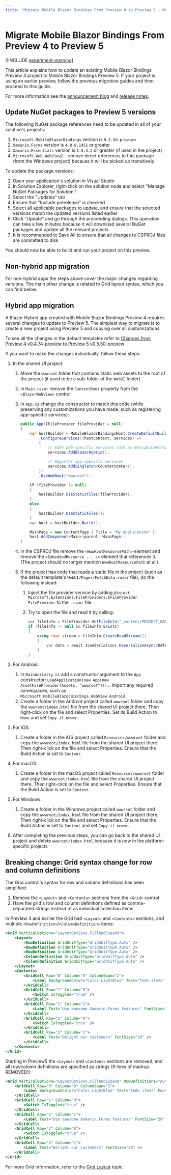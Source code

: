 ```yaml
---
title: 'Migrate Mobile Blazor Bindings From Preview 4 to Preview 5 - Mobile Blazor Bindings'
---
```


# Migrate Mobile Blazor Bindings From Preview 4 to Preview 5

[!INCLUDE [experiment-warning](../includes/experiment-warning.md)]

This article explains how to update an existing Mobile Blazor Bindings Preview 4 project to Mobile Blazor Bindings Preview 5. If your project is using an earlier preview, follow the previous migration guides and then proceed to this guide.

For more information see the [announcement blog](https://aka.ms/mbb-preview5-blog) and [release notes](https://aka.ms/mbb-preview5-rel-notes).

## Update NuGet packages to Preview 5 versions

The following NuGet package references need to be updated in all of your solution's projects:

1. `Microsoft.MobileBlazorBindings` version is `0.5.50-preview`
1. `Xamarin.Forms` version is `4.8.0.1451` or greater
1. `Xamarin.Essentials` version is `1.5.3.2` or greater (if used in the project)
1. `Microsoft.Web.WebView2` - remove direct references to this package (from the Windows project) because it will be picked up transitively

To update the package versions:

1. Open your application's solution in Visual Studio
1. In Solution Explorer, right-click on the solution node and select "Manage NuGet Packages for Solution."
1. Select the "Updates" tab
1. Ensure that "Include prerelease" is checked
1. Select all applicable packages to update, and ensure that the selected versions match the updated versions listed earlier
1. Click "Update" and go through the proceeding dialogs. This operation can take a few minutes because it will download several NuGet packages and update all the relevant projects.
1. It is recommended to Save All to ensure that all changes to CSPROJ files are committed to disk

You should now be able to build and run your project on this preview.

## Non-hybrid app migration

For non-hybrid apps the steps above cover the major changes regarding versions. The main other change is related to Grid layout syntax, which you can find below.

## Hybrid app migration

A Blazor Hybrid app created with Mobile Blazor Bindings Preview 4 requires several changes to update to Preview 5. The simplest way to migrate is to create a new project using Preview 5 and copying over all customizations.

To see all the changes in the default templates refer to [Changes from Preview 4 v0.4.74-preview to Preview 5 v0.5.50-preview](https://github.com/Eilon/MobileBlazorBindingsMigration/compare/v0.4.74-preview...v0.5.50-preview)

If you want to make the changes individually, follow these steps:

1. In the shared UI project:
    1. Move the `wwwroot` folder that contains static web assets to the root of the project (it used to be a sub-folder of the `WebUI` folder)
    1. In `Main.razor` remove the `ContentRoot` property from the `<BlazorWebView>` control
    1. In `App.cs` change the constructor to match this code (while preserving any customizations you have made, such as registering app-specific services):

        ```csharp
        public App(IFileProvider fileProvider = null)
        {
            var hostBuilder = MobileBlazorBindingsHost.CreateDefaultBuilder()
                .ConfigureServices((hostContext, services) =>
                {
                    // Adds web-specific services such as NavigationManager
                    services.AddBlazorHybrid();

                    // Register app-specific services
                    services.AddSingleton<CounterState>();
                })
                .UseWebRoot("wwwroot");

            if (fileProvider != null)
            {
                hostBuilder.UseStaticFiles(fileProvider);
            }
            else
            {
                hostBuilder.UseStaticFiles();
            }
            var host = hostBuilder.Build();

            MainPage = new ContentPage { Title = "My Application" };
            host.AddComponent<Main>(parent: MainPage);
        }
        ```

    1. In the CSPROJ file remove the `<WwwRootResourcePath>` element and remove the `<EmbeddedResource ... />` element that references it. (The project should no longer mention `WwwRootResourcePath` at all).
    1. If the project has code that reads a static file in the project (such as the default template's `WebUI/Pages/FetchData.razor` file), do the following instead:
        1. Inject the file provider service by adding `@inject Microsoft.Extensions.FileProviders.IFileProvider FileProvider` to the `.razor` file
        1. Try to open the file and read it by calling:

            ```csharp
            var fileInfo = FileProvider.GetFileInfo("_content/PROJECT_NAME/filename.json");
            if (fileInfo != null && fileInfo.Exists)
            {
                using (var stream = fileInfo.CreateReadStream())
                {
                    var data = await JsonSerializer.DeserializeAsync<DATA_TYPE>(stream, ...);
                }
            }
            ```

1. For Android:
    1. In `MainActivity.cs` add a constructor argument to the `App` constructor: `LoadApplication(new App(new AssetFileProvider(Assets, "wwwroot")));`. Import any required namespaces, such as `Microsoft.MobileBlazorBindings.WebView.Android`.
    1. Create a folder in the Android project called `wwwroot` folder and copy the `wwwroot/index.html` file from the shared UI project there. Then right-click on the file and select Properties. Set its Build Action to `None` and set `Copy if newer`.
1. For iOS:
    1. Create a folder in the iOS project called `Resources/wwwroot` folder and copy the `wwwroot/index.html` file from the shared UI project there. Then right-click on the file and select Properties. Ensure that the Build Action is set to `Content`.
1. For macOS:
    1. Create a folder in the macOS project called `Resources/wwwroot` folder and copy the `wwwroot/index.html` file from the shared UI project there. Then right-click on the file and select Properties. Ensure that the Build Action is set to `Content`.
1. For Windows:
    1. Create a folder in the Windows project called `wwwroot` folder and copy the `wwwroot/index.html` file from the shared UI project there. Then right-click on the file and select Properties. Ensure that the Build Action is set to `Content` and set `Copy if newer`.
1. After completing the previous steps, you can go back to the shared UI project and delete `wwwroot/index.html` because it is now in the platform-specific projects

## Breaking change: Grid syntax change for row and column definitions

The Grid control's syntax for row and column definitions has been simplified:

1. Remove the `<Layout>` and `<Contents>` sections from the `<Grid>` control
1. Have the grid's row and column definitions defined as comma-separated strings instead of as individual collection items

In Preview 4 and earlier the Grid had `<Layout>` and `<Contents>` sections, and multiple `<RowDefinition>`/`<ColumnDefinition>` items:

```xml
<Grid VerticalOptions="LayoutOptions.FillAndExpand">
    <Layout>
        <RowDefinition GridUnitType="GridUnitType.Auto" />
        <RowDefinition GridUnitType="GridUnitType.Auto" />
        <RowDefinition GridUnitType="GridUnitType.Auto" />
        <ColumnDefinition GridUnitType="GridUnitType.Auto" />
        <ColumnDefinition GridUnitType="GridUnitType.Auto" />
    </Layout>
    <Contents>
        <GridCell Row="0" Column="0" ColumnSpan="2">
            <Label BackgroundColor="Color.LightBlue" Text="Todo items" FontSize="20" />
        </GridCell>
        <GridCell Row="1" Column="0">
            <Switch IsToggled="true" />
        </GridCell>
        <GridCell Row="1" Column="1">
            <Label Text="Use awesome Xamarin.Forms features" FontSize="20" />
        </GridCell>
        <GridCell Row="2" Column="0">
            <Switch IsToggled="true" />
        </GridCell>
        <GridCell Row="2" Column="1">
            <Label Text="Delight our customers" FontSize="20" />
        </GridCell>
    </Contents>
</Grid>
```

Starting in Preview5 the `<Layout>` and `<Content>` sections are removed, and all row/column definitions are specified as strings (9 lines of markup REMOVED!):

```xml
<Grid VerticalOptions="LayoutOptions.FillAndExpand" RowDefinitions="Auto, Auto, Auto" ColumnDefinitions="Auto, Auto">
    <GridCell Row="0" Column="0" ColumnSpan="2">
        <Label BackgroundColor="Color.LightBlue" Text="Todo items" FontSize="20" />
    </GridCell>
    <GridCell Row="1" Column="0">
        <Switch IsToggled="true" />
    </GridCell>
    <GridCell Row="1" Column="1">
        <Label Text="Use awesome Xamarin.Forms features" FontSize="20" />
    </GridCell>
    <GridCell Row="2" Column="0">
        <Switch IsToggled="true" />
    </GridCell>
    <GridCell Row="2" Column="1">
        <Label Text="Delight our customers" FontSize="20" />
    </GridCell>
</Grid>
```

For more Grid information, refer to the [Grid Layout](../ui/grid-layout.md) topic.
